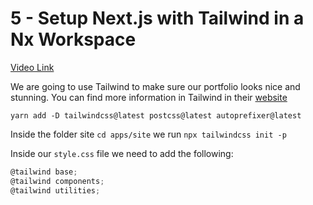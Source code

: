 # 5 - Setup Next.js with Tailwind in a Nx Workspace

[Video Link]()

<TimeStamp start="0:02" end="0:05">

We are going to use Tailwind to make sure our portfolio looks nice and stunning. You can find more information in Tailwind in their [website](https://tailwindcss.com)

</TimeStamp>


<TimeStamp start="0:36" end="0:40">

`yarn add -D tailwindcss@latest postcss@latest autoprefixer@latest`

</TimeStamp>

<TimeStamp start="1:30" end="1:35">

Inside the folder site `cd apps/site` we run `npx tailwindcss init -p`


</TimeStamp>

<TimeStamp start="2:56" end="3:00">

Inside our `style.css` file we need to add the following:

```jsx
@tailwind base;
@tailwind components;
@tailwind utilities;
```
</TimeStamp>


